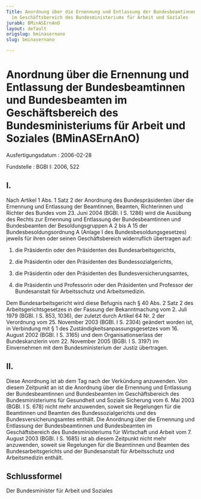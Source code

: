 ```yaml
---
Title: Anordnung über die Ernennung und Entlassung der Bundesbeamtinnen und Bundesbeamten
  im Geschäftsbereich des Bundesministeriums für Arbeit und Soziales
jurabk: BMinASErnAnO
layout: default
origslug: bminasernano
slug: bminasernano

---
```


# Anordnung über die Ernennung und Entlassung der Bundesbeamtinnen und Bundesbeamten im Geschäftsbereich des Bundesministeriums für Arbeit und Soziales (BMinASErnAnO)

Ausfertigungsdatum
:   2006-02-28

Fundstelle
:   BGBl I: 2006, 522



## I.

Nach Artikel 1 Abs. 1 Satz 2 der Anordnung des Bundespräsidenten über
die Ernennung und Entlassung der Beamtinnen, Beamten, Richterinnen und
Richter des Bundes vom 23. Juni 2004 (BGBl. I S. 1286) wird die
Ausübung des Rechts zur Ernennung und Entlassung der Bundesbeamtinnen
und Bundesbeamten der Besoldungsgruppen A 2 bis A 15 der
Bundesbesoldungsordnung A (Anlage I des Bundesbesoldungsgesetzes)
jeweils für ihren oder seinen Geschäftsbereich widerruflich übertragen
auf:

1.  die Präsidentin oder den Präsidenten des Bundesarbeitsgerichts,


2.  die Präsidentin oder den Präsidenten des Bundessozialgerichts,


3.  die Präsidentin oder den Präsidenten des Bundesversicherungsamtes,


4.  die Präsidentin und Professorin oder den Präsidenten und Professor der
    Bundesanstalt für Arbeitsschutz und Arbeitsmedizin.



Dem Bundesarbeitsgericht wird diese Befugnis nach § 40 Abs. 2 Satz 2
des Arbeitsgerichtsgesetzes in der Fassung der Bekanntmachung vom 2.
Juli 1979 (BGBl. I S. 853, 1036), der zuletzt durch Artikel 64 Nr. 2
der Verordnung vom 25. November 2003 (BGBl. I S. 2304) geändert worden
ist, in Verbindung mit § 1 des Zuständigkeitsanpassungsgesetzes vom
16\. August 2002 (BGBl. I S. 3165) und dem Organisationserlass der
Bundeskanzlerin vom 22. November 2005 (BGBl. I S. 3197) im
Einvernehmen mit dem Bundesministerium der Justiz übertragen.


## II.

Diese Anordnung ist ab dem Tag nach der Verkündung anzuwenden. Von
diesem Zeitpunkt an ist die Anordnung über die Ernennung und
Entlassung der Bundesbeamtinnen und Bundesbeamten im Geschäftsbereich
des Bundesministeriums für Gesundheit und Soziale Sicherung vom 6. Mai
2003 (BGBl. I S. 678) nicht mehr anzuwenden, soweit sie Regelungen für
die Beamtinnen und Beamten des Bundessozialgerichts und des
Bundesversicherungsamtes enthält. Die Anordnung über die Ernennung und
Entlassung der Bundesbeamtinnen und Bundesbeamten im Geschäftsbereich
des Bundesministeriums für Wirtschaft und Arbeit vom 7. August 2003
(BGBl. I S. 1685) ist ab diesem Zeitpunkt nicht mehr anzuwenden,
soweit sie Regelungen für die Beamtinnen und Beamten des
Bundesarbeitsgerichts und der Bundesanstalt für Arbeitsschutz und
Arbeitsmedizin enthält.


## Schlussformel

Der Bundesminister für Arbeit und Soziales

